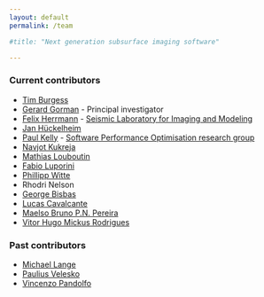 ```yaml
---
layout: default
permalink: /team

#title: "Next generation subsurface imaging software"

---
```


### Current contributors

* [Tim Burgess](https://github.com/tjb900)
* [Gerard Gorman](http://www.imperial.ac.uk/people/g.gorman) - Principal investigator
* [Felix Herrmann](https://www.slim.eos.ubc.ca/felix) - [Seismic Laboratory for Imaging and Modeling](https://www.slim.eos.ubc.ca)
* [Jan Hückelheim](https://github.com/jhueckelheim)
* [Paul Kelly](http://www.doc.ic.ac.uk/~phjk/) - [Software Performance Optimisation research group](https://wwwhomes.doc.ic.ac.uk/~phjk/SPO-Webpages/index.html)
* [Navjot Kukreja](https://github.com/navjotk)
* [Mathias Louboutin](https://www.slim.eos.ubc.ca/content/mathias-louboutin)
* [Fabio Luporini](https://www.doc.ic.ac.uk/~fl1612)
* [Phillipp Witte](https://github.com/philippwitte)
* Rhodri Nelson
* [George Bisbas](https://www.imperial.ac.uk/people/g.bisbas18)
* [Lucas Cavalcante](http://buscatextual.cnpq.br/buscatextual/visualizacv.do?metodo=apresentar&id=K4235851H0)
* [Maelso Bruno P.N. Pereira](https://www.researchgate.net/profile/Maelso_Pereira)
* [Vitor Hugo Mickus Rodrigues](https://www.researchgate.net/profile/Vitor_Rodrigues23)


### Past contributors
* [Michael Lange](https://github.com/mlange05)
* [Paulius Velesko](https://github.com/pvelesko)
* [Vincenzo Pandolfo](https://github.com/vincepandolfo)
